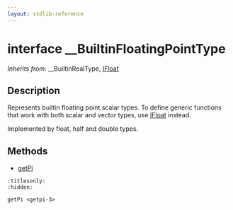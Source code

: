 ```yaml
---
layout: stdlib-reference
---
```


# interface \_\_BuiltinFloatingPointType

*Inherits from:* \_\_BuiltinRealType, [IFloat](../ifloat-01/index)

## Description

Represents builtin floating point scalar types.
To define generic functions that work with both scalar and vector types, use <span class='code'><a href="index.html" class="code_type">IFloat</a></span> instead.

Implemented by <span class='code'><span class="code_keyword">float</span></span>, <span class='code'><span class="code_keyword">half</span></span> and <span class='code'><span class="code_keyword">double</span></span> types.


## Methods

* [getPi](getpi-3)


```{toctree}
:titlesonly:
:hidden:

getPi <getpi-3>
```
